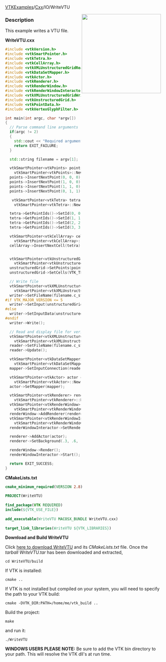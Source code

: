 [VTKExamples](/home/)/[Cxx](/Cxx)/IO/WriteVTU

<img align="right" src="https://github.com/lorensen/VTKExamples/blob/gh-pages/Testing/Baseline/IO/TestWriteVTU.png?raw=true" width="256" />

### Description
This example writes a VTU file.

**WriteVTU.cxx**
```c++
#include <vtkVersion.h>
#include <vtkSmartPointer.h>
#include <vtkTetra.h>
#include <vtkCellArray.h>
#include <vtkXMLUnstructuredGridReader.h>
#include <vtkDataSetMapper.h>
#include <vtkActor.h>
#include <vtkRenderer.h>
#include <vtkRenderWindow.h>
#include <vtkRenderWindowInteractor.h>
#include <vtkXMLUnstructuredGridWriter.h>
#include <vtkUnstructuredGrid.h>
#include <vtkPointData.h>
#include <vtkVertexGlyphFilter.h>

int main(int argc, char *argv[])
{
  // Parse command line arguments
  if(argc != 2)
  {
    std::cout << "Required arguments: OutputFilename" << std::endl;
    return EXIT_FAILURE;
  }

  std::string filename = argv[1];

  vtkSmartPointer<vtkPoints> points =
    vtkSmartPointer<vtkPoints>::New();
  points->InsertNextPoint(0, 0, 0);
  points->InsertNextPoint(1, 0, 0);
  points->InsertNextPoint(1, 1, 0);
  points->InsertNextPoint(0, 1, 1);

   vtkSmartPointer<vtkTetra> tetra =
    vtkSmartPointer<vtkTetra>::New();

  tetra->GetPointIds()->SetId(0, 0);
  tetra->GetPointIds()->SetId(1, 1);
  tetra->GetPointIds()->SetId(2, 2);
  tetra->GetPointIds()->SetId(3, 3);

  vtkSmartPointer<vtkCellArray> cellArray =
    vtkSmartPointer<vtkCellArray>::New();
  cellArray->InsertNextCell(tetra);


  vtkSmartPointer<vtkUnstructuredGrid> unstructuredGrid =
    vtkSmartPointer<vtkUnstructuredGrid>::New();
  unstructuredGrid->SetPoints(points);
  unstructuredGrid->SetCells(VTK_TETRA, cellArray);

  // Write file
  vtkSmartPointer<vtkXMLUnstructuredGridWriter> writer =
    vtkSmartPointer<vtkXMLUnstructuredGridWriter>::New();
  writer->SetFileName(filename.c_str());
#if VTK_MAJOR_VERSION <= 5
  writer->SetInput(unstructuredGrid);
#else
  writer->SetInputData(unstructuredGrid);
#endif
  writer->Write();

  // Read and display file for verification that it was written correclty
  vtkSmartPointer<vtkXMLUnstructuredGridReader> reader =
    vtkSmartPointer<vtkXMLUnstructuredGridReader>::New();
  reader->SetFileName(filename.c_str());
  reader->Update();

  vtkSmartPointer<vtkDataSetMapper> mapper =
    vtkSmartPointer<vtkDataSetMapper>::New();
  mapper->SetInputConnection(reader->GetOutputPort());

  vtkSmartPointer<vtkActor> actor =
    vtkSmartPointer<vtkActor>::New();
  actor->SetMapper(mapper);

  vtkSmartPointer<vtkRenderer> renderer =
    vtkSmartPointer<vtkRenderer>::New();
  vtkSmartPointer<vtkRenderWindow> renderWindow =
    vtkSmartPointer<vtkRenderWindow>::New();
  renderWindow->AddRenderer(renderer);
  vtkSmartPointer<vtkRenderWindowInteractor> renderWindowInteractor =
    vtkSmartPointer<vtkRenderWindowInteractor>::New();
  renderWindowInteractor->SetRenderWindow(renderWindow);

  renderer->AddActor(actor);
  renderer->SetBackground(.3, .6, .3); // Background color green

  renderWindow->Render();
  renderWindowInteractor->Start();

  return EXIT_SUCCESS;
}
```
**CMakeLists.txt**
```cmake
cmake_minimum_required(VERSION 2.8)
 
PROJECT(WriteVTU)
 
find_package(VTK REQUIRED)
include(${VTK_USE_FILE})
 
add_executable(WriteVTU MACOSX_BUNDLE WriteVTU.cxx)
 
target_link_libraries(WriteVTU ${VTK_LIBRARIES})
```

**Download and Build WriteVTU**

Click [here to download WriteVTU](https://github.com/lorensen/VTKWikiExamplesTarballs/raw/master/WriteVTU.tar) and its *CMakeLists.txt* file.
Once the *tarball WriteVTU.tar* has been downloaded and extracted,
```
cd WriteVTU/build 
```
If VTK is installed:
```
cmake ..
```
If VTK is not installed but compiled on your system, you will need to specify the path to your VTK build:
```
cmake -DVTK_DIR:PATH=/home/me/vtk_build ..
```
Build the project:
```
make
```
and run it:
```
./WriteVTU
```
**WINDOWS USERS PLEASE NOTE:** Be sure to add the VTK bin directory to your path. This will resolve the VTK dll's at run time.

